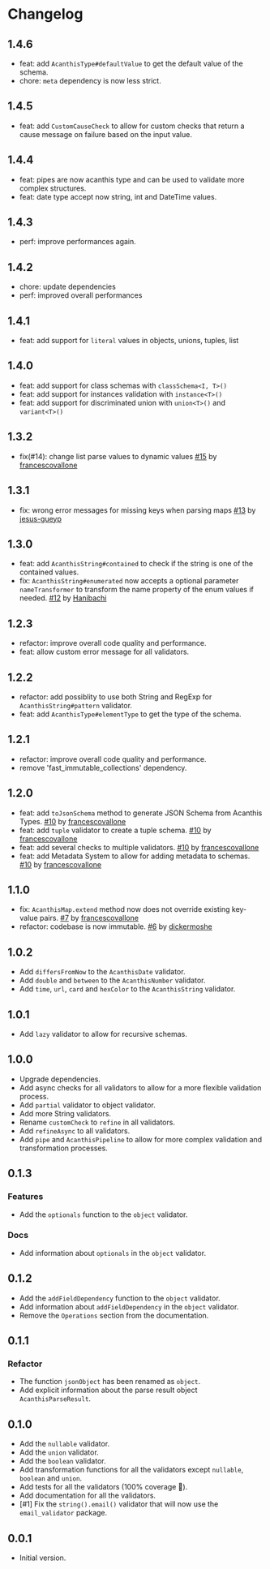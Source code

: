 # Changelog

## 1.4.6

- feat: add `AcanthisType#defaultValue` to get the default value of the schema.
- chore: `meta` dependency is now less strict.

## 1.4.5

- feat: add `CustomCauseCheck` to allow for custom checks that return a cause message on failure based on the input value.

## 1.4.4

- feat: pipes are now acanthis type and can be used to validate more complex structures.
- feat: date type accept now string, int and DateTime values.

## 1.4.3

- perf: improve performances again.

## 1.4.2

- chore: update dependencies
- perf: improved overall performances

## 1.4.1

- feat: add support for `literal` values in objects, unions, tuples, list

## 1.4.0

- feat: add support for class schemas with `classSchema<I, T>()`
- feat: add support for instances validation with `instance<T>()`
- feat: add support for discriminated union with `union<T>()` and `variant<T>()`

## 1.3.2

- fix(#14): change list parse values to dynamic values [#15](https://github.com/avesbox/acanthis/pull/15) by [francescovallone](https://github.com/francescovallone)

## 1.3.1

- fix: wrong error messages for missing keys when parsing maps [#13](https://github.com/avesbox/acanthis/pull/13) by [jesus-gueyp](https://github.com/jesus-gueyp)

>

## 1.3.0

- feat: add `AcanthisString#contained` to check if the string is one of the contained values.
- fix: `AcanthisString#enumerated` now accepts a optional parameter `nameTransformer` to transform the name property of the enum values if needed. [#12](https://github.com/avesbox/acanthis/pull/12) by [Hanibachi](https://github.com/Hanibachi)

## 1.2.3

- refactor: improve overall code quality and performance.
- feat: allow custom error message for all validators.

## 1.2.2

- refactor: add possiblity to use both String and RegExp for `AcanthisString#pattern` validator.
- feat: add `AcanthisType#elementType` to get the type of the schema.

## 1.2.1

- refactor: improve overall code quality and performance.
- remove 'fast_immutable_collections' dependency.

## 1.2.0

- feat: add `toJsonSchema` method to generate JSON Schema from Acanthis Types. [#10](https://github.com/avesbox/acanthis/pull/10) by [francescovallone](https://github.com/francescovallone)
- feat: add `tuple` validator to create a tuple schema. [#10](https://github.com/avesbox/acanthis/pull/10) by [francescovallone](https://github.com/francescovallone)
- feat: add several checks to multiple validators. [#10](https://github.com/avesbox/acanthis/pull/10) by [francescovallone](https://github.com/francescovallone)
- feat: add Metadata System to allow for adding metadata to schemas. [#10](https://github.com/avesbox/acanthis/pull/10) by [francescovallone](https://github.com/francescovallone)

## 1.1.0

- fix: `AcanthisMap.extend` method now does not override existing key-value pairs. [#7](https://github.com/avesbox/acanthis/pull/7) by [francescovallone](https://github.com/francescovallone)
- refactor: codebase is now immutable. [#6](https://github.com/avesbox/acanthis/pull/6) by [dickermoshe](https://github.com/dickermoshe)

## 1.0.2

- Add `differsFromNow` to the `AcanthisDate` validator.
- Add `double` and `between` to the `AcanthisNumber` validator.
- Add `time`, `url`, `card` and `hexColor` to the `AcanthisString` validator.

## 1.0.1

- Add `lazy` validator to allow for recursive schemas.

## 1.0.0

- Upgrade dependencies.
- Add async checks for all validators to allow for a more flexible validation process.
- Add `partial` validator to object validator.
- Add more String validators.
- Rename `customCheck` to `refine` in all validators.
- Add `refineAsync` to all validators.
- Add `pipe` and  `AcanthisPipeline` to allow for more complex validation and transformation processes.

## 0.1.3

### Features

- Add the `optionals` function to the `object` validator.

### Docs

- Add information about `optionals` in the `object` validator.

## 0.1.2

- Add the `addFieldDependency` function to the `object` validator.
- Add information about `addFieldDependency` in the `object` validator.
- Remove the `Operations` section from the documentation.

## 0.1.1

### Refactor

- The function `jsonObject` has been renamed as `object`.
- Add explicit information about the parse result object `AcanthisParseResult`.

## 0.1.0

- Add the `nullable` validator.
- Add the `union` validator.
- Add the `boolean` validator.
- Add transformation functions for all the validators except `nullable`, `boolean` and `union`.
- Add tests for all the validators (100% coverage 🎉).
- Add documentation for all the validators.
- [#1] Fix the `string().email()` validator that will now use the `email_validator` package.

## 0.0.1

- Initial version.
